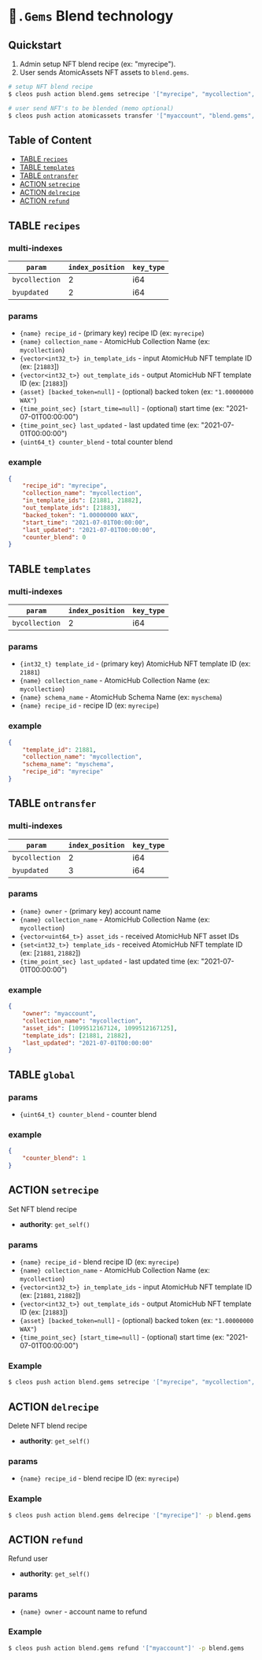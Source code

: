 # 💎`.Gems` Blend technology

## Quickstart

1. Admin setup NFT blend recipe (ex: "myrecipe").
1. User sends AtomicAssets NFT assets to `blend.gems`.

```bash
# setup NFT blend recipe
$ cleos push action blend.gems setrecipe '["myrecipe", "mycollection", [123, 456], [789], "1.00000000 WAX", "2021-07-02T00:00:00"]' -p blend.gems

# user send NFT's to be blended (memo optional)
$ cleos push action atomicassets transfer '["myaccount", "blend.gems", [1099512167123, 1099512167124], "blend"]' -p myaccount
```

## Table of Content

- [TABLE `recipes`](#table-recipes)
- [TABLE `templates`](#table-templates)
- [TABLE `ontransfer`](#table-ontransfer)
- [ACTION `setrecipe`](#action-setrecipe)
- [ACTION `delrecipe`](#action-delrecipe)
- [ACTION `refund`](#action-refund)

## TABLE `recipes`

### multi-indexes

| `param`        | `index_position` | `key_type` |
|--------------- |------------------|------------|
| `bycollection` | 2                | i64        |
| `byupdated`    | 2                | i64        |

### params

- `{name} recipe_id` - (primary key) recipe ID (ex: `myrecipe`)
- `{name} collection_name` - AtomicHub Collection Name (ex: `mycollection`)
- `{vector<int32_t>} in_template_ids` - input AtomicHub NFT template ID (ex: [`21883`])
- `{vector<int32_t>} out_template_ids` - output AtomicHub NFT template ID (ex: [`21883`])
- `{asset} [backed_token=null]` - (optional) backed token (ex: `"1.00000000 WAX"`)
- `{time_point_sec} [start_time=null]` - (optional) start time (ex: "2021-07-01T00:00:00")
- `{time_point_sec} last_updated` - last updated time (ex: "2021-07-01T00:00:00")
- `{uint64_t} counter_blend` - total counter blend

### example

```json
{
    "recipe_id": "myrecipe",
    "collection_name": "mycollection",
    "in_template_ids": [21881, 21882],
    "out_template_ids": [21883],
    "backed_token": "1.00000000 WAX",
    "start_time": "2021-07-01T00:00:00",
    "last_updated": "2021-07-01T00:00:00",
    "counter_blend": 0
}
```

## TABLE `templates`

### multi-indexes

| `param`        | `index_position` | `key_type` |
|--------------- |------------------|------------|
| `bycollection` | 2                | i64        |

### params

- `{int32_t} template_id` - (primary key) AtomicHub NFT template ID (ex: `21881`)
- `{name} collection_name` - AtomicHub Collection Name (ex: `mycollection`)
- `{name} schema_name` - AtomicHub Schema Name (ex: `myschema`)
- `{name} recipe_id` - recipe ID (ex: `myrecipe`)

### example

```json
{
    "template_id": 21881,
    "collection_name": "mycollection",
    "schema_name": "myschema",
    "recipe_id": "myrecipe"
}
```

## TABLE `ontransfer`

### multi-indexes

| `param`        | `index_position` | `key_type` |
|--------------- |------------------|------------|
| `bycollection` | 2                | i64        |
| `byupdated`    | 3                | i64        |

### params

- `{name} owner` - (primary key) account name
- `{name} collection_name` - AtomicHub Collection Name (ex: `mycollection`)
- `{vector<uint64_t>} asset_ids` - received AtomicHub NFT asset IDs
- `{set<int32_t>} template_ids` - received AtomicHub NFT template ID (ex: [`21881`, `21882`])
- `{time_point_sec} last_updated` - last updated time (ex: "2021-07-01T00:00:00")

### example

```json
{
    "owner": "myaccount",
    "collection_name": "mycollection",
    "asset_ids": [1099512167124, 1099512167125],
    "template_ids": [21881, 21882],
    "last_updated": "2021-07-01T00:00:00"
}
```

## TABLE `global`

### params

- `{uint64_t} counter_blend` - counter blend

### example

```json
{
    "counter_blend": 1
}
```

## ACTION `setrecipe`

Set NFT blend recipe

- **authority**: `get_self()`

### params

- `{name} recipe_id` - blend recipe ID (ex: `myrecipe`)
- `{name} collection_name` - AtomicHub Collection Name (ex: `mycollection`)
- `{vector<int32_t>} in_template_ids` - input AtomicHub NFT template ID (ex: [`21881`, `21882`])
- `{vector<int32_t>} out_template_ids` - output AtomicHub NFT template ID (ex: [`21883`])
- `{asset} [backed_token=null]` - (optional) backed token (ex: `"1.00000000 WAX"`)
- `{time_point_sec} [start_time=null]` - (optional) start time (ex: "2021-07-01T00:00:00")

### Example

```bash
$ cleos push action blend.gems setrecipe '["myrecipe", "mycollection", [123, 456], 789, "1.00000000 WAX", "2021-07-02T00:00:00"]' -p blend.gems
```

## ACTION `delrecipe`

Delete NFT blend recipe

- **authority**: `get_self()`

### params

- `{name} recipe_id` - blend recipe ID (ex: `myrecipe`)

### Example

```bash
$ cleos push action blend.gems delrecipe '["myrecipe"]' -p blend.gems
```

## ACTION `refund`

Refund user

- **authority**: `get_self()`

### params

- `{name} owner` - account name to refund

### Example

```bash
$ cleos push action blend.gems refund '["myaccount"]' -p blend.gems
```